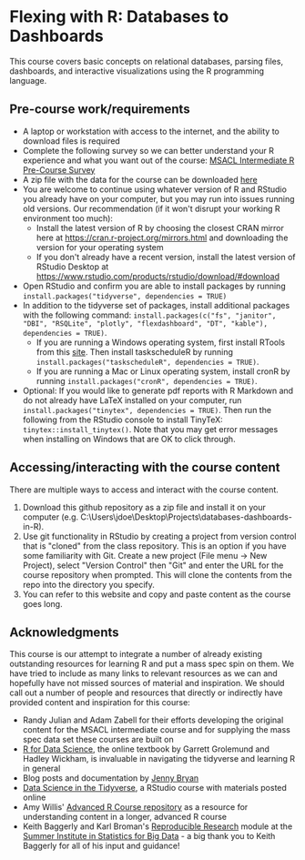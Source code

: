 # Flexing with R: Databases to Dashboards

This course covers basic concepts on relational databases, parsing files, dashboards, and interactive visualizations using the R programming language.

## Pre-course work/requirements

- A laptop or workstation with access to the internet, and the ability to download files is required
- Complete the following survey so we can better understand your R experience and what you want out of the course: [MSACL Intermediate R Pre-Course Survey](https://forms.gle/YLNtND5ZCjwYFWiV6)
- A zip file with the data for the course can be downloaded [here](https://drive.google.com/file/d/1nQ_bGhJhzDzgxn4347xLwlwC41jDnV7V/view?usp=sharing)
- You are welcome to continue using whatever version of R and RStudio you already have on your computer, but you may run into issues running old versions. Our recommendation (if it won't disrupt your working R environment too much):
  - Install the latest version of R by choosing the closest CRAN mirror here at https://cran.r-project.org/mirrors.html and downloading the version for your operating system
  - If you don't already have a recent version, install the latest version of RStudio Desktop at https://www.rstudio.com/products/rstudio/download/#download 
- Open RStudio and confirm you are able to install packages by running `install.packages("tidyverse", dependencies = TRUE)`
- In addition to the tidyverse set of packages, install additional packages with the following command: `install.packages(c("fs", "janitor", "DBI", "RSQLite", "plotly", "flexdashboard", "DT", "kable"), dependencies = TRUE)`. 
  - If you are running a Windows operating system, first install RTools from this [site](https://cran.r-project.org/bin/windows/Rtools/). Then install taskscheduleR by running `install.packages("taskscheduleR", dependencies = TRUE)`. 
  - If you are running a Mac or Linux operating system, install cronR by running `install.packages("cronR", dependencies = TRUE)`.
- Optional: If you would like to generate pdf reports with R Markdown and do not already have LaTeX installed on your computer, run `install.packages("tinytex", dependencies = TRUE)`. Then run the following from the RStudio console to install TinyTeX: `tinytex::install_tinytex()`. Note that you may get error messages when installing on Windows that are OK to click through.

## Accessing/interacting with the course content

There are multiple ways to access and interact with the course content. 

1. Download this github repository as a zip file and install it on your computer (e.g. C:\Users\jdoe\Desktop\Projects\databases-dashboards-in-R\).
1. Use git functionality in RStudio by creating a project from version control that is "cloned" from the class repository. This is an option if you have some familiarity with Git. Create a new project (File menu -> New Project), select "Version Control" then "Git" and enter the URL for the course repository when prompted. This will clone the contents from the repo into the directory you specify.
1. You can refer to this website and copy and paste content as the course goes long.

## Acknowledgments

This course is our attempt to integrate a number of already existing outstanding resources for learning R and put a mass spec spin on them. We have tried to include as many links to relevant resources as we can and hopefully have not missed sources of material and inspiration. We should call out a number of people and resources that directly or indirectly have provided content and inspiration for this course:

- Randy Julian and Adam Zabell for their efforts developing the original content for the MSACL intermediate course and for supplying the mass spec data set these courses are built on
- [R for Data Science](http://r4ds.had.co.nz/index.html), the online textbook by Garrett Grolemund and Hadley Wickham, is invaluable in navigating the tidyverse and learning R in general
- Blog posts and documentation by [Jenny Bryan](https://github.com/jennybc)
- [Data Science in the Tidyverse](https://github.com/AmeliaMN/data-science-in-tidyverse), a RStudio course with materials posted online
- Amy Willis' [Advanced R Course repository](https://github.com/adw96/biostat561) as a resource for understanding content in a longer, advanced R course
- Keith Baggerly and Karl Broman's [Reproducible Research](https://github.com/kabagg/sisbid_2018_rr) module at the [Summer Institute in Statistics for Big Data](https://www.biostat.washington.edu/suminst/sisbid) - a big thank you to Keith Baggerly for all of his input and guidance!
